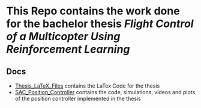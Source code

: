 # This Repo contains the work done for the bachelor thesis _Flight Control of a Multicopter Using Reinforcement Learning_
## Docs 
- [Thesis_LaTeX_Files](Thesis_LaTeX_Files) contains the LaTex Code for the thesis
- [SAC_Position_Controller](SAC_Position_Controller) contains the code, simulations, videos and plots of the position controller implemented in the thesis
